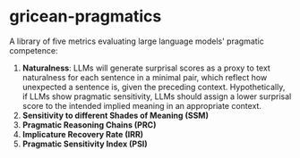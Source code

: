 # gricean-pragmatics

A library of five metrics evaluating large language models' pragmatic competence:

1. **Naturalness**: LLMs will generate surprisal scores as a proxy to text naturalness for each sentence in a minimal pair, which reflect how unexpected a sentence is, given the preceding context. Hypothetically, if LLMs show pragmatic sensitivity, LLMs should assign a lower surprisal score to the intended implied meaning in an appropriate context.
2. **Sensitivity to different Shades of Meaning (SSM)**
3. **Pragmatic Reasoning Chains (PRC)**
4. **Implicature Recovery Rate (IRR)**
5. **Pragmatic Sensitivity Index (PSI)**
